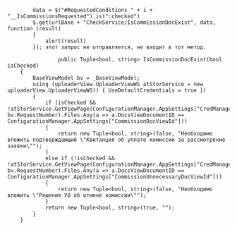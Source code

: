             data = $("#RequestedConditions_" + i + "__IsCommissionsRequested").is(":checked")
            $.get(urlBase + "CheckService/IsCommissionDocExist", data, function (result)
            {
                alert(result)
            }); этот запрос не отправляется, не входит в тот метод.

                    public Tuple<bool, string> IsCommissionDocExist(bool isChecked)
        {
            BaseViewModel bv = _BaseViewModel;
            using (uploaderView.UploaderViewWS atStorService = new uploaderView.UploaderViewWS() { UseDefaultCredentials = true })
            {
                if (isChecked && !atStorService.GetViewPage(ConfigurationManager.AppSettings["CredManagerViewID"].ToString(), bv.RequestNumber).Files.Any(a => a.DocsViewDocumentID == ConfigurationManager.AppSettings["CommissionDocViewId"]))
                {
                    return new Tuple<bool, string>(false, "Необходимо вложить подтверждающий \"Квитанция об уплате комиссии за рассмотрение заявки\"");
                }
                else if (!isChecked && !atStorService.GetViewPage(ConfigurationManager.AppSettings["CredManagerViewID"].ToString(), bv.RequestNumber).Files.Any(a => a.DocsViewDocumentID == ConfigurationManager.AppSettings["CommissionUnnecessaryDocViewId"]))
                {
                    return new Tuple<bool, string>(false, "Необходимо вложить \"Решения УО об отмене комиссии\"");
                }
                return new Tuple<bool, string>(true, "");
            }
        }
